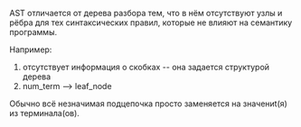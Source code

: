 AST отличается от дерева разбора тем, что в нём отсутствуют узлы и рёбра для тех синтаксических правил, которые не влияют на семантику программы.

Например:

1)  отсутствует информация о скобках -- она задается структурой дерева
2)  num_term --> leaf_node

Обычно всё незначимая подцепочка просто заменяется на значениt(я) из терминала(ов).
